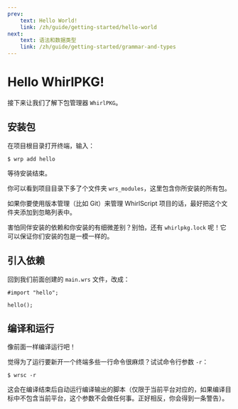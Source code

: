 ```yaml
---
prev:
    text: Hello World!
    link: /zh/guide/getting-started/hello-world
next: 
    text: 语法和数据类型
    link: /zh/guide/getting-started/grammar-and-types
---
```

# Hello WhirlPKG!

接下来让我们了解下包管理器 `WhirlPKG`。

## 安装包

在项目根目录打开终端，输入：

```shell
$ wrp add hello
```

等待安装结束。

你可以看到项目目录下多了个文件夹 `wrs_modules`，这里包含你所安装的所有包。

如果你要使用版本管理（比如 Git）来管理 WhirlScript 项目的话，最好把这个文件夹添加到忽略列表中。

害怕同伴安装的依赖和你安装的有细微差别？别怕，还有 `whirlpkg.lock` 呢！它可以保证你们安装的包是一模一样的。

## 引入依赖

回到我们前面创建的 `main.wrs` 文件，改成：

```whirlscript
#import "hello";

hello();
```

## 编译和运行

像前面一样编译运行吧！

觉得为了运行要新开一个终端多些一行命令很麻烦？试试命令行参数 `-r`：

```shell
$ wrsc -r
```

这会在编译结束后自动运行编译输出的脚本（仅限于当前平台对应的，如果编译目标中不包含当前平台，这个参数不会做任何事。正好相反，你会得到一条警告）。
